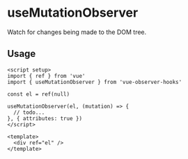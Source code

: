 # useMutationObserver

Watch for changes being made to the DOM tree.

## Usage

```vue
<script setup>
import { ref } from 'vue'
import { useMutationObserver } from 'vue-observer-hooks'

const el = ref(null)

useMutationObserver(el, (mutation) => {
  // todo...
}, { attributes: true })
</script>

<template>
  <div ref="el" />
</template>
```
